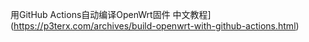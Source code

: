用GitHub Actions自动编译OpenWrt固件
中文教程](https://p3terx.com/archives/build-openwrt-with-github-actions.html)


